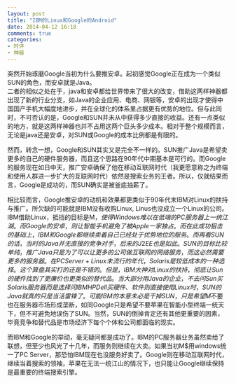 ```yaml
---
layout: post
title: "IBM的Linux和Google的Android"
date: 2014-04-12 16:18
comments: true
categories: 
- 时评
- 神器
---
```


突然开始琢磨Google当初为什么要推安卓。起初感觉Google正在成为一个类似SUN的角色，而安卓就是Java。  
二者的相似之处在于，java和安卓都给世界带来了很大的改变，借助这两样神器都出现了新的行业分支，如Java的企业应用、电商、网银等，安卓的出现才使得中国国产手机大幅度地进步，并在全球化的体系里占据更有优势的地位。但与此同时，不可否认的是，Google和SUN并未从中获得多少直接的收益。还有一点类似的地方，就是这两样神器也并不占用这两个巨头多少成本。相对于整个规模而言，无论是java还是安卓，对SUN或Google的成本比例都是有限的。

然而，转念一想，Google和SUN其实又是完全不一样的。SUN推广Java是希望卖更多的自己的硬件服务器，而且这个思路在90年代中期基本是可行的。而Google的服务现在如日中天，推广安卓确保了他在移动互联网时代（我更愿意称之为终端和使用人群进一步扩大的互联网时代）依然是搜索业务的王者。所以，仅就结果而言，Google是成功的，而SUN确实是被釜底抽薪了。

相比较而言，Google推安卓的动机和效果都更类似于90年代末IBM对Linux的扶持与推广。所欠缺的可能就是IBM没有收购Linux, Linus也没成立一个Linux的公司。  
IBM借助Linux，抵挡的目标是M$，使得Windows难以在低端的PC服务器上一统江湖。而Google的安卓，则让智能手机避免了被Apple一家独占。而在此成功狙击的基础上，IBM和Google都继续卖着自己已经处于优势地位的服务。而再看SUN的话，当时的Java并无直接的竞争对手，后来的J2EE也是如此。SUN的目标比较单纯，推广Java只是为了可以让更多的公司做互联网的网络服务，而这必然需要更多的服务器。在PC Server+ Linux未流行的年代，Solaris是较低成本的一种选择。这个算盘其实打的还是不错的。但是，IBM大神对Linux的扶持，彻底让Sun的硬件找到了更廉价也更类似的替代品。当大部分用Java的企业，不去问Sun买Solaris服务器而是选择问IBM HP Dell买硬件、软件则直接使用Linux时，SUN的Java就真的只是当活雷锋了。可能IBM的本意未必是干掉SUN，只是希望M$不要也在服务器市场形成垄断，如同Google只是希望不要苹果在智能小型终端一统天下，但不可避免地误伤了SUN。当然，SUN的倒掉肯定还有其他更重要的因素，毕竟竞争和替代品是市场经济下每个个体和公司都面临的现实。

而IBM和Google的举动，毫无疑问都是成功了。IBM的PC服务器业务虽然卖给了联想，但至少也风光了十几年，而服务则继续在大卖。如果当初M$用windows统一了PC Server，那恐怕IBM现在也没服务好卖了。Google则在移动互联网时代，继续当着搜索的领袖，苹果在无法一统江山的情况下，也只能让Google继续保持是最重要的终端搜索引擎。
